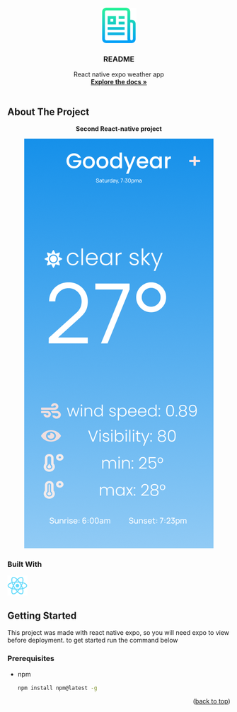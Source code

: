 

<!-- PROJECT LOGO -->
<br />
<div align="center">
  <a href="https://github.com/AbdifatahOsman2/React_native-Weather_App">
    <img src="./assets/logo (1).png" alt="Logo" width="80" height="80">
  </a>

  <h3 align="center">README</h3>

  <p align="center">
    React native expo weather app
    <br />
    <a href="https://github.com/AbdifatahOsman2/React_native-Weather_App/tree/main/screens"><strong>Explore the docs »</strong></a>
    <br />
    <br />

  </p>
</div>




<!-- ABOUT THE PROJECT -->
## About The Project

<p align="center">
<strong>
Second React-native project
</strong>
</p>
<p align="center">
  <img src="./assets/iPhone 13 Pro Max - 1.png">
</p>




### Built With

<a target="_blank" href="https://reactjs.org/docs/getting-started.html">
    <img src="./assets/react-original.svg" width=45px alt="ReactJS"> 
</a>

<!-- GETTING STARTED -->
## Getting Started

This project was made with react native expo, so you will need expo to view before deployment. to get started run the command below

### Prerequisites
* npm
  ```sh
  npm install npm@latest -g
  ```
<p align="right">(<a href="#top">back to top</a>)</p>
